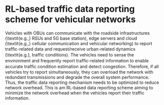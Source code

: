 # RL-based traffic data reporting scheme for vehicular networks
Vehicles with OBUs can communicate with the roadside infrastructures (\textit{e.g.,} RSUs and 5G base station), edge servers and cloud (\textit{e.g.,} cellular communication and vehicular networking) to report trafﬁc-related data and request/receive urban-related dynamics (\textit{e.g.}, trafﬁc conditions). 
The vehicles need to sense the environment and frequently report trafﬁc-related information to enable accurate trafﬁc condition estimation and detect congestion. Therefore, if all vehicles try to report simultaneously, they can overload the network with redundant transmissions and degrade the overall system performance. 
Thus, the traffic data reporting mechanism needs to be optimized to reduce network overhead. This is am RL-based data reporting scheme aiming to minimize the network overhead when the vehicles report their traffic information.
